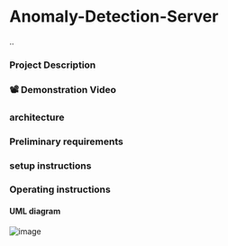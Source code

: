 # Anomaly-Detection-Server
..


### Project Description

### 📽️ Demonstration Video
###  architecture
###  Preliminary requirements
### setup instructions

###  Operating instructions

#### UML diagram
![image](https://user-images.githubusercontent.com/73064092/119975369-70144480-bfbe-11eb-9051-49005aa51db1.png)
